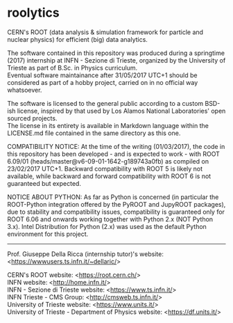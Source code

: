 # roolytics
CERN's ROOT (data analysis & simulation framework for particle and nuclear physics) for efficient (big) data analytics.

The software contained in this repository was produced during a springtime (2017) internship at INFN - Sezione di Trieste, organized by the University of Trieste as part of B.Sc. in Physics curriculum.  
Eventual software maintainance after 31/05/2017 UTC+1 should be considered as part of a hobby project, carried on in no official way whatsoever.

The software is licensed to the general public according to a custom BSD-ish license, inspired by that used by Los Alamos National Laboratories' open sourced projects.  
The license in its entirety is available in Markdown language within the LICENSE.md file contained in the same directory as this one.

COMPATIBILITY NOTICE: At the time of the writing (01/03/2017), the code in this repository has been developed - and is expected to work - with ROOT 6.09/01 (heads/master@v6-09-01-1642-g189743a0fb) as compiled on 23/02/2017 UTC+1. Backward compatibility with ROOT 5 is likely not available, while backward and forward compatibility with ROOT 6 is not guaranteed but expected.

NOTICE ABOUT PYTHON: As far as Python is concerned (in particular the ROOT-Python integration offered by the PyROOT and JupyROOT packages), due to stability and compatibility issues, compatibility is guaranteed only for ROOT 6.06 and onwards working together with Python 2.x (NOT Python 3.x). Intel Distribution for Python (2.x) was used as the default Python environment for this project.

---

Prof. Giuseppe Della Ricca (internship tutor)'s website: <<https://wwwusers.ts.infn.it/~dellaric/>>

CERN's ROOT website: <<https://root.cern.ch/>>  
INFN website: <<http://home.infn.it/>>  
INFN - Sezione di Trieste website: <<https://www.ts.infn.it/>>  
INFN Trieste - CMS Group: <<http://cmsweb.ts.infn.it/>>  
University of Trieste website: <<https://www.units.it/>>  
University of Trieste - Department of Physics website: <<https://df.units.it/>>
